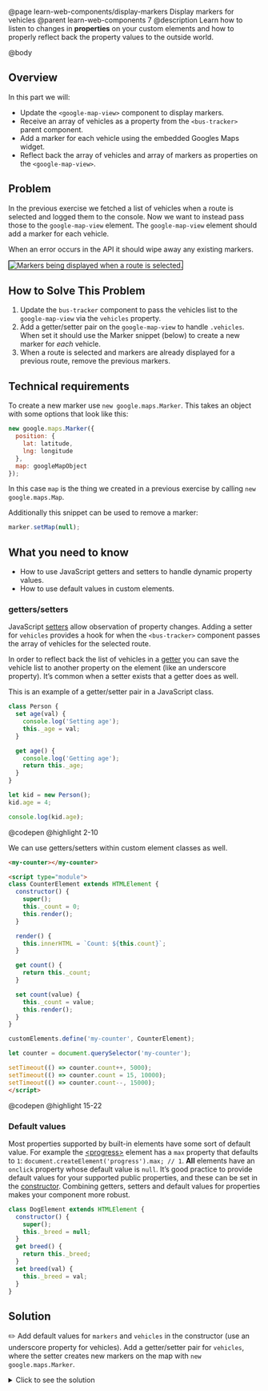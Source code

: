 @page learn-web-components/display-markers Display markers for vehicles
@parent learn-web-components 7
@description Learn how to listen to changes in __properties__ on your custom elements and how to properly reflect back the property values to the outside world.

@body

## Overview

In this part we will:

- Update the `<google-map-view>` component to display markers.
- Receive an array of vehicles as a property from the `<bus-tracker>` parent component.
- Add a marker for each vehicle using the embedded Googles Maps widget.
- Reflect back the array of vehicles and array of markers as properties on the `<google-map-view>`.

## Problem

In the previous exercise we fetched a list of vehicles when a route is selected and logged them to the console. Now we want to instead pass those to the `google-map-view` element. The `google-map-view` element should add a marker for each vehicle.

When an error occurs in the API it should wipe away any existing markers.

<img src="../static/img/web-components/bt-display-markers.gif"
  style="border: solid 1px black;"
  alt="Markers being displayed when a route is selected." />

## How to Solve This Problem

1. Update the `bus-tracker` component to pass the vehicles list to the `google-map-view` via the `vehicles` property.
1. Add a getter/setter pair on the `google-map-view` to handle `.vehicles`. When set it should use the Marker snippet (below) to create a new marker for *each* vehicle.
1. When a route is selected and markers are already displayed for a previous route, remove the previous markers.

## Technical requirements

To create a new marker use `new google.maps.Marker`. This takes an object with some options that look like this:

```js
new google.maps.Marker({
  position: {
    lat: latitude,
    lng: longitude
  },
  map: googleMapObject
});
```

In this case `map` is the thing we created in a previous exercise by calling `new google.maps.Map`.

Additionally this snippet can be used to remove a marker:

```js
marker.setMap(null);
```

## What you need to know

- How to use JavaScript getters and setters to handle dynamic property values.
- How to use default values in custom elements.

### getters/setters

JavaScript [setters](https://developer.mozilla.org/en-US/docs/Web/JavaScript/Reference/Functions/set) allow observation of property changes. Adding a setter for `vehicles` provides a hook for when the `<bus-tracker>` component passes the array of vehicles for the selected route.

In order to reflect back the list of vehicles in a [getter](https://developer.mozilla.org/en-US/docs/Web/JavaScript/Reference/Functions/get) you can save the vehicle list to another property on the element (like an underscore property). It’s common when a setter exists that a getter does as well.

This is an example of a getter/setter pair in a JavaScript class.

```js
class Person {
  set age(val) {
    console.log('Setting age');
    this._age = val;
  }

  get age() {
    console.log('Getting age');
    return this._age;
  }
}

let kid = new Person();
kid.age = 4;

console.log(kid.age);
```
@codepen
@highlight 2-10

We can use getters/setters within custom element classes as well.

```html
<my-counter></my-counter>

<script type="module">
class CounterElement extends HTMLElement {
  constructor() {
    super();
    this._count = 0;
    this.render();
  }

  render() {
    this.innerHTML = `Count: ${this.count}`;
  }

  get count() {
    return this._count;
  }

  set count(value) {
    this._count = value;
    this.render();
  }
}

customElements.define('my-counter', CounterElement);

let counter = document.querySelector('my-counter');

setTimeout(() => counter.count++, 5000);
setTimeout(() => counter.count = 15, 10000);
setTimeout(() => counter.count--, 15000);
</script>
```
@codepen
@highlight 15-22

### Default values

Most properties supported by built-in elements have some sort of default value. For example the [\<progress\>](https://developer.mozilla.org/en-US/docs/Web/HTML/Element/progress) element has a `max` property that defaults to `1`: `document.createElement('progress').max; // 1`. __All__ elements have an `onclick` property whose default value is `null`. It’s good practice to provide default values for your supported public properties, and these can be set in the [constructor](https://developer.mozilla.org/en-US/docs/Web/JavaScript/Reference/Classes/constructor). Combining getters, setters and default values for properties makes your component more robust.

```js
class DogElement extends HTMLElement {
  constructor() {
    super();
    this._breed = null;
  }
  get breed() {
    return this._breed;
  }
  set breed(val) {
    this._breed = val;
  }
}
```

## Solution

✏️ Add default values for `markers` and `vehicles` in the constructor (use an underscore property for vehicles). Add a getter/setter pair for `vehicles`, where the setter creates new markers on the map with `new google.maps.Marker`.

<details>
<summary>Click to see the solution</summary>

@sourceref ./index.html
@highlight 204-205,219-242,265,304,307,only
@codepen

</details>